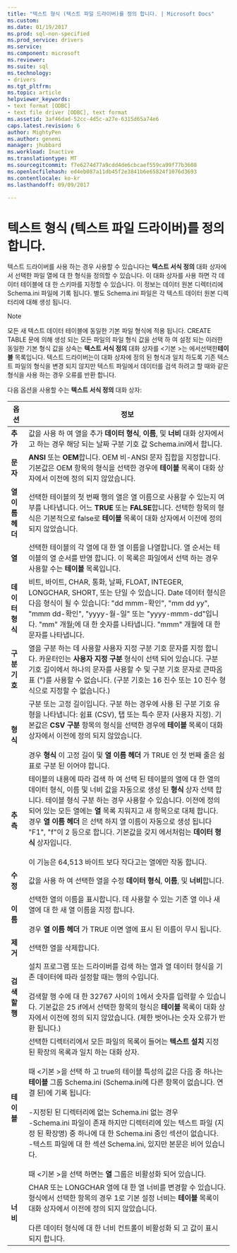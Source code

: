 ```yaml
---
title: "텍스트 형식 (텍스트 파일 드라이버)를 정의 합니다. | Microsoft Docs"
ms.custom: 
ms.date: 01/19/2017
ms.prod: sql-non-specified
ms.prod_service: drivers
ms.service: 
ms.component: microsoft
ms.reviewer: 
ms.suite: sql
ms.technology:
- drivers
ms.tgt_pltfrm: 
ms.topic: article
helpviewer_keywords:
- text format [ODBC]
- text file driver [ODBC], text format
ms.assetid: 3af46dad-52cc-4d5c-a27e-6315d65a74e6
caps.latest.revision: 6
author: MightyPen
ms.author: genemi
manager: jhubbard
ms.workload: Inactive
ms.translationtype: MT
ms.sourcegitcommit: f7e6274d77a9cdd4de6cbcaef559ca99f77b3608
ms.openlocfilehash: ed4eb087a11db45f2e3841b6e65824f1076d3693
ms.contentlocale: ko-kr
ms.lasthandoff: 09/09/2017

---
```

# <a name="defining-text-format-text-file-driver"></a>텍스트 형식 (텍스트 파일 드라이버)를 정의합니다.
텍스트 드라이버를 사용 하는 경우 사용할 수 있습니다는 **텍스트 서식 정의** 대화 상자에서 선택한 파일 열에 대 한 형식을 정의할 수 있습니다. 이 대화 상자를 사용 하면 각 데이터 테이블에 대 한 스키마를 지정할 수 있습니다. 이 정보는 데이터 원본 디렉터리에 Schema.ini 파일에 기록 됩니다. 별도 Schema.ini 파일은 각 텍스트 데이터 원본 디렉터리에 대해 생성 됩니다.  
  
> [!NOTE]  
>  모든 새 텍스트 데이터 테이블에 동일한 기본 파일 형식에 적용 됩니다. CREATE TABLE 문에 의해 생성 되는 모든 파일의 파일 형식 값을 선택 하 여 설정 되는 이러한 동일한 기본 형식 값을 상속는 **텍스트 서식 정의** 대화 상자를 \<기본 >는 에서선택한**테이블** 목록입니다. 텍스트 드라이버는이 대화 상자에 정의 된 형식과 일치 하도록 기존 텍스트 파일의 형식을 변경 되지 않지만 텍스트 파일에서 데이터를 검색 하려고 할 때와 같은 형식을 사용 하는 경우 오류를 반환 합니다.  
  
 다음 옵션을 사용할 수는 **텍스트 서식 정의** 대화 상자:  
  
|옵션|정보|  
|------------|-----------------|  
|**추가**|값을 사용 하 여 열을 추가 **데이터 형식**, **이름**, 및 **너비** 대화 상자에서 고 하는 경우 해당 되는 날짜 구분 기호 값 Schema.ini에서 합니다.|  
|**문자**|**ANSI** 또는 **OEM**합니다. OEM 비-ANSI 문자 집합을 지정합니다. 기본값은 OEM 항목의 형식을 선택한 경우에 **테이블** 목록이 대화 상자에서 이전에 정의 되지 않았습니다.|  
|**열 이름 헤더**|선택한 테이블의 첫 번째 행의 열은 열 이름으로 사용할 수 있는지 여부를 나타냅니다. 어느 **TRUE** 또는 **FALSE**합니다. 선택한 항목의 형식은 기본적으로 false로 **테이블** 목록이 대화 상자에서 이전에 정의 되지 않았습니다.|  
|**열**|선택한 테이블의 각 열에 대 한 열 이름을 나열합니다. 열 순서는 테이블의 열 순서를 반영 합니다. 이 목록은 파일에서 선택 하는 경우 사용할 수는 **테이블** 목록입니다.|  
|**데이터 형식**|비트, 바이트, CHAR, 통화, 날짜, FLOAT, INTEGER, LONGCHAR, SHORT, 또는 단일 수 있습니다. Date 데이터 형식은 다음 형식이 될 수 있습니다: "dd mmm-확인", "mm dd yy", "mmm dd-확인", "yyyy-월-일" 또는 "yyyy-mmm-dd"입니다. "mm" 개월;에 대 한 숫자를 나타냅니다. "mmm" 개월에 대 한 문자를 나타냅니다.|  
|**구분 기호**|열을 구분 하는 데 사용할 사용자 지정 구분 기호 문자를 지정 합니다. 카운터인는 **사용자 지정 구분** 형식이 선택 되어 있습니다. 구분 기호 길이에서 하나의 문자를 사용할 수 및 구분 기호 문자로 큰따옴표 (")를 사용할 수 없습니다. (구분 기호는 16 진수 또는 10 진수 형식으로 지정할 수 없습니다.)|  
|**형식**|구분 또는 고정 길이입니다. 구분 하는 경우에 사용 된 구분 기호 유형을 나타냅니다: 쉼표 (CSV), 탭 또는 특수 문자 (사용자 지정). 기본값은 **CSV 구분** 항목의 형식을 선택한 경우에 **테이블** 목록이 대화 상자에서 이전에 정의 되지 않았습니다.<br /><br /> 경우 **형식** 이 고정 길이 및 **열 이름 헤더** 가 TRUE 인 첫 번째 줄은 쉼표로 구분 된 이어야 합니다.|  
|**추측**|테이블의 내용에 따라 검색 하 여 선택 된 테이블의 열에 대 한 열의 데이터 형식, 이름 및 너비 값을 자동으로 생성 된 **형식** 상자 선택 합니다. 테이블 형식 구분 하는 경우 사용할 수 있습니다. 이전에 정의 되어 있는 모든 열에는 **열** 목록 지워지고 새 항목으로 대체 합니다. 경우 **열 이름 헤더** 은 선택 하지 열 이름이 자동으로 생성 됩니다 "F1", "f"이 2 등으로 합니다. 기본값을 갖지 에서처럼는 **데이터 형식** 상자입니다.<br /><br /> 이 기능은 64,513 바이트 보다 작다고는 열에만 작동 합니다.|  
|**수정**|값을 사용 하 여 선택한 열을 수정 **데이터 형식**, **이름**, 및 **너비**합니다.|  
|**이름**|선택한 열의 이름을 표시합니다. 데 사용할 수 있는 기존 열 이나 새 열에 대 한 새 열 이름을 지정 합니다.<br /><br /> 경우 **열 이름 헤더** 가 TRUE 이면 열에 표시 된 이름이 무시 됩니다.|  
|**제거**|선택한 열을 삭제합니다.|  
|**검색할 행**|설치 프로그램 또는 드라이버를 검색 하는 열과 열 데이터 형식을 기존 데이터에 따라 설정할 때는 행의 수입니다.<br /><br /> 검색할 행 수에 대 한 32767 사이의 1에서 숫자를 입력할 수 있습니다. 기본값은 25 if에서 선택한 항목의 형식은 **테이블** 목록이 대화 상자에서 이전에 정의 되지 않았습니다. (제한 벗어나는 숫자 오류가 반환 됩니다.)|  
|**테이블**|선택한 디렉터리에서 모든 파일의 목록이 들어는 **텍스트 설치** 지정 된 확장의 목록과 일치 하는 대화 상자.<br /><br /> 때 \<기본 >을 선택 하 고 true의 테이블 특성의 값은 다음 중 하나는 **테이블** 그룹 Schema.ini (Schema.ini에 다른 항목이 없습니다. 연결 된)에 기록 됩니다:<br /><br /> -지정된 된 디렉터리에 없는 Schema.ini 없는 경우<br />-Schema.ini 파일이 존재 하지만 디렉터리에 있는 텍스트 파일 (지정 된 확장명) 중 하나에 대 한 Schema.ini 중인 섹션이 없습니다.<br />-텍스트 파일에 대 한 섹션 Schema.ini, 있지만 본문은 비어 있습니다.<br /><br /> 때 \<기본 >을 선택 하면는 **열** 그룹은 비활성화 되어 있습니다.|  
|**너비**|CHAR 또는 LONGCHAR 열에 대 한 열 너비를 변경할 수 있습니다. 형식에서 선택한 항목의 경우 1로 기본 설정 너비는 **테이블** 목록이 대화 상자에서 이전에 정의 되지 않았습니다.<br /><br /> 다른 데이터 형식에 대 한 너비 컨트롤이 비활성화 되 고 값이 표시 되지 합니다.|

